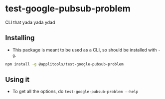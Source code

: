 # test-google-pubsub-problem

CLI that yada yada ydad

## Installing

* This package is meant to be used as a CLI, so should be installed with `-g`.

```sh
npm install -g @applitools/test-google-pubsub-problem
```

## Using it

* To get all the options, do `test-google-pubsub-problem --help`
